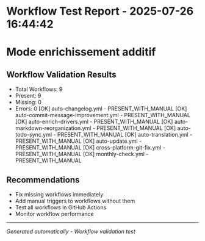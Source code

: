 # Workflow Test Report - 2025-07-26 16:44:42
# Mode enrichissement additif

## Workflow Validation Results
- Total Workflows: 9
- Present: 9
- Missing: 0
- Errors: 0
[OK] auto-changelog.yml - PRESENT_WITH_MANUAL
[OK] auto-commit-message-improvement.yml - PRESENT_WITH_MANUAL
[OK] auto-enrich-drivers.yml - PRESENT_WITH_MANUAL
[OK] auto-markdown-reorganization.yml - PRESENT_WITH_MANUAL
[OK] auto-todo-sync.yml - PRESENT_WITH_MANUAL
[OK] auto-translation.yml - PRESENT_WITH_MANUAL
[OK] auto-update.yml - PRESENT_WITH_MANUAL
[OK] cross-platform-git-fix.yml - PRESENT_WITH_MANUAL
[OK] monthly-check.yml - PRESENT_WITH_MANUAL
## Recommendations
- Fix missing workflows immediately
- Add manual triggers to workflows without them
- Test all workflows in GitHub Actions
- Monitor workflow performance

---
*Generated automatically - Workflow validation test*

